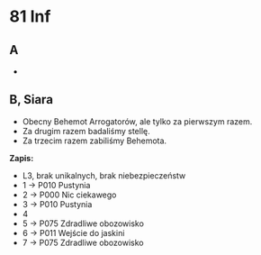 81 Inf
================================================================================
## A
* 

## B, Siara
* Obecny Behemot Arrogatorów, ale tylko za pierwszym razem.
* Za drugim razem badaliśmy stellę.
* Za trzecim razem zabiliśmy Behemota.

**Zapis:**
* L3, brak unikalnych, brak niebezpieczeństw
* 1 -> P010 Pustynia
* 2 -> P000 Nic ciekawego
* 3 -> P010 Pustynia
* 4
* 5 -> P075 Zdradliwe obozowisko
* 6 -> P011 Wejście do jaskini
* 7 -> P075 Zdradliwe obozowisko
